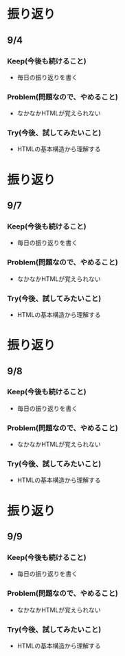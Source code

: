 # 振り返り

## 9/4

### Keep(今後も続けること)

- 毎日の振り返りを書く

### Problem(問題なので、やめること)

- なかなかHTMLが覚えられない

### Try(今後、試してみたいこと)

- HTMLの基本構造から理解する

# 振り返り

## 9/7

### Keep(今後も続けること)

- 毎日の振り返りを書く

### Problem(問題なので、やめること)

- なかなかHTMLが覚えられない

### Try(今後、試してみたいこと)

- HTMLの基本構造から理解する

# 振り返り

## 9/8

### Keep(今後も続けること)

- 毎日の振り返りを書く

### Problem(問題なので、やめること)

- なかなかHTMLが覚えられない

### Try(今後、試してみたいこと)

- HTMLの基本構造から理解する

# 振り返り

## 9/9

### Keep(今後も続けること)

- 毎日の振り返りを書く

### Problem(問題なので、やめること)

- なかなかHTMLが覚えられない

### Try(今後、試してみたいこと)

- HTMLの基本構造から理解する